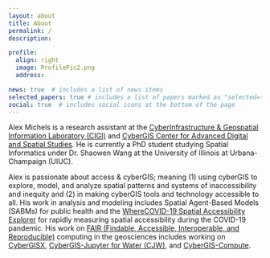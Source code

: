 ```yaml
---
layout: about
title: About
permalink: /
description:

profile:
  align: right
  image: ProfilePic2.png
  address:

news: true  # includes a list of news items
selected_papers: true # includes a list of papers marked as "selected={true}"
social: true  # includes social icons at the bottom of the page
---
```


Alex Michels is a research assistant at the [CyberInfrastructure & Geospatial Information Laboratory (CIGI)](http://www.cigi.illinois.edu/) and [CyberGIS Center for Advanced Digital and Spatial Studies](http://cybergis.illinois.edu/). 
He is currently a PhD student studying Spatial Informatics under Dr. Shaowen Wang at the University of Illinois at Urbana-Champaign (UIUC). 

Alex is passionate about access & cyberGIS; meaning (1) using cyberGIS to explore, model, and analyze spatial patterns and systems of inaccessibility and inequity and (2) in making cyberGIS tools and technology accessible to all.
His work in analysis and modeling includes Spatial Agent-Based Models (SABMs) for public health and the [WhereCOVID-19 Spatial Accessibility Explorer](https://wherecovid19.cigi.illinois.edu/spatialAccess.html) for rapidly measuring spatial accessibility during the COVID-19 pandemic.
His work on [FAIR (Findable, Accessible, Interoperable, and Reproducible)](https://www.go-fair.org/fair-principles/) computing in the geosciences includes working on [CyberGISX](https://cybergisxhub.cigi.illinois.edu/), [CyberGIS-Jupyter for Water (CJW)](https://go.illinois.edu/cybergis-jupyter-water/), and [CyberGIS-Compute](https://cybergis.github.io/cybergis-compute-python-sdk).
